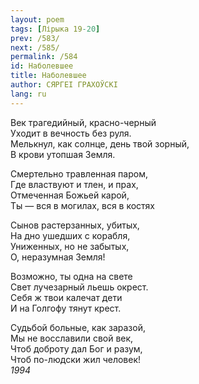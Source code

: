```yaml
---
layout: poem
tags: [Лірыка 19-20]
prev: /583/
next: /585/
permalink: /584
id: Наболевшее
title: Наболевшее
author: СЯРГЕІ ГРАХОЎСКІ
lang: ru
---
```



Век трагедийный, красно-черный  
Уходит в вечность без руля.  
Мелькнул, как солнце, день твой зорный,  
В крови утопшая Земля.  

Смертельно травленная паром,  
Где властвуют и тлен, и прах,  
Отмеченная Божьей карой,  
Ты — вся в могилах, вся в костях  

Сынов растерзанных, убитых,  
На дно ушедших с корабля,  
Униженных, но не забытых,  
О, неразумная Земля!  

Возможно, ты одна на свете  
Свет лучезарный льешь окрест.  
Себя ж твои калечат дети  
И на Голгофу тянут крест.  

Судьбой больные, как заразой,  
Мы не восславили свой век,  
Чтоб доброту дал Бог и разум,  
Чтоб по-людски жил человек!  
*1994*  
